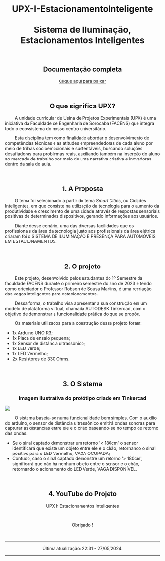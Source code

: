 <h1 align="center">UPX-I-EstacionamentoInteligente
<br>
<br>
Sistema de Iluminação,
<br>
Estacionamentos Inteligentes</h1>

<br>

<h2 align="center">Documentação completa</h3>
<a href="https://github.com/VictorAlexandreMuller/Projeto_UPX-I-EstacionamentoInteligente/raw/main/UPX-I-EstacionamentoInteligente.pdf">
<p align="center">Clique aqui para baixar</p></a>

<br>

<h2 align="center"> O que significa UPX? </h2>

<p> &nbsp;&nbsp;&nbsp;&nbsp;&nbsp;&nbsp;&nbsp; A unidade curricular de Usina de Projetos Experimentais (UPX) é uma iniciativa da Faculdade de Engenharia de Sorocaba (FACENS) que integra todo o ecossistema do nosso centro universitário.</p>

<p> &nbsp;&nbsp;&nbsp;&nbsp;&nbsp;&nbsp;&nbsp; Esta disciplina tem como finalidade abordar o desenvolvimento de competências técnicas e as atitudes empreendedoras de cada aluno por meio de trilhas socioemocionais e sustentáveis, buscando soluções desafiadoras para problemas reais, auxiliando também na inserção do aluno ao mercado de trabalho por meio de uma narrativa criativa e inovadoras dentro da sala de aula. </p>
<br>

<h2 align="center">1. A Proposta</h2>

<p> &nbsp;&nbsp;&nbsp;&nbsp;&nbsp;&nbsp;&nbsp; O tema foi selecionado a partir do tema <i>Smart Cities</i>, ou Cidades Inteligentes, em que consiste na utilização da tecnologia para o aumento da produtividade e crescimento de uma cidade através de respostas sensoriais positivas de determinados dispositivos, gerando informações aos usuários.</p>
<p> &nbsp;&nbsp;&nbsp;&nbsp;&nbsp;&nbsp;&nbsp; Diante desse cenário, uma das diversas facilidades que os profissionais da área da tecnologia junto aos profissionais da área elétrica criaram foi o SISTEMA DE ILUMINAÇÃO E PRESENÇA PARA AUTOMÓVEIS EM ESTACIONAMENTOS. </p>
<br>

<h2 align="center">2. O projeto</h2>

<p> &nbsp;&nbsp;&nbsp;&nbsp;&nbsp;&nbsp;&nbsp; Este projeto, desenvolvido pelos estudantes do 1º Semestre da faculdade FACENS durante o primeiro semestre do ano de 2023 e tendo como orientador o Professor Robson de Sousa Martins, é uma recriação das vagas inteligentes para estacionamentos.</p>

<p> &nbsp;&nbsp;&nbsp;&nbsp;&nbsp;&nbsp;&nbsp; Dessa forma, o trabalho visa apresentar a sua construção em um modelo de plataforma virtual, chamada AUTODESK Tinkercad, com o objetivo de demonstrar a funcionalidade prática do que se propõe.</p>

<p> &nbsp;&nbsp;&nbsp;&nbsp;&nbsp;&nbsp;&nbsp; Os materiais utilizados para a construção desse projeto foram:</p>

- 1x Arduíno UNO R3;
- 1x Placa de ensaio pequena;
- 1x Sensor de distância ultrassônico;
- 1x LED Verde;
- 1x LED Vermelho;
- 2x Resistores de 330 Ohms.

<br>

<h2 align="center">3. O Sistema</h2>

<h3 align='center'>Imagem ilustrativa do protótipo criado em Tinkercad</h3>

![](https://i.imgur.com/GpYHDMw.png)

<p> &nbsp;&nbsp;&nbsp;&nbsp;&nbsp;&nbsp;&nbsp; O sistema baseia-se numa funcionalidade bem simples. Com o auxílio do arduíno, o sensor de distância ultrassônico emitirá ondas sonoras para capturar as distâncias entre ele e o chão baseando-se no tempo de retorno das ondas.

- Se o sinal captado demonstrar um retorno '< 180cm' o sensor identificará que existe um objeto entre ele e o chão, retornando o sinal positivo para o LED Vermelho, VAGA OCUPADA;
- Contudo, caso o sinal captado demonstre um retorno '> 180cm', significará que não há nenhum objeto entre o sensor e o chão, retornando o acionamento do LED Verde, VAGA DISPONÍVEL. </p>

<br>

<h2 align="center">4. YouTube do Projeto</h2>
<a href="https://youtu.be/FOvPZe7VD5U"><p align="center"> UPX I: Estacionamentos Inteligentes</p></a>
<br>
<p align="center"> Obrigado ! </p>
<br>

---

<p align="center"> Última atualização: 22:31 - 27/05/2024. </p>

---
